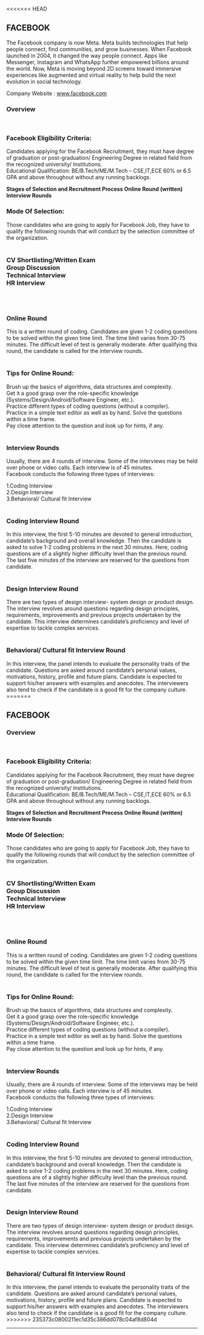 <<<<<<< HEAD
<h2>FACEBOOK</h2>
The Facebook company is now Meta. Meta builds technologies that help people connect, find communities, and grow businesses. When Facebook launched in 2004, it changed the way people connect. Apps like Messenger, Instagram and WhatsApp further empowered billions around the world. Now, Meta is moving beyond 2D screens toward immersive experiences like augmented and virtual reality to help build the next evolution in social technology.

Company Website : www.facebook.com

<h3>Overview</h3><br>

<H3>Facebook Eligibility Criteria:</H3>

Candidates applying for the Facebook Recruitment, they must have degree of graduation or post-graduation/ Engineering Degree in related field from the recognized university/ Institutions.<BR>
Educational Qualification: BE/B.Tech/ME/M.Tech – CSE,IT,ECE
60% or 6.5 GPA and above throughout without any running backlogs.<BR>

<B>Stages of Selection and Recruitment Process
Online Round (written)
Interview Rounds</B><BR>

<H3>Mode Of Selection:</H3>

Those candidates who are going to apply for Facebook Job, they have to qualify the following rounds that will conduct by the selection committee of the organization.
<BR>
<BR>

<H3>
CV Shortlisting/Written Exam<BR>
Group Discussion<BR>
Technical Interview<BR>
HR Interview<BR>
</H3>
<BR>
<BR>

<H3>Online Round</H3>
This is a written round of coding. Candidates are given 1-2 coding questions to be solved within the given time limit. The time limit varies from 30-75 minutes. The difficult level of test is generally moderate. After qualifying this round, the candidate is called for the interview rounds.
<BR>
<BR>

<H3>Tips for Online Round:</H3>
Brush up the basics of algorithms, data structures and complexity.<BR>
Get it a good grasp over the role-specific knowledge (Systems/Design/Android/Software Engineer, etc.).<BR>
Practice different types of coding questions (without a compiler).<BR>
Practice in a simple text editor as well as by hand.
Solve the questions within a time frame.<BR>
Pay close attention to the question and look up for hints, if any.<BR>
<BR>

<H3>Interview Rounds</H3>
Usually, there are 4 rounds of interview. Some of the interviews may be held over phone or video calls. Each interview is of 45 minutes.
<BR>
 Facebook conducts the following three types of interviews:<BR>

1.Coding Interview<BR>
2.Design Interview<BR>
3.Behavioral/ Cultural fit Interview<BR>
<BR>


<H3>Coding Interview Round</H3>
In this interview, the first 5-10 minutes are devoted to general introduction, candidate’s background and overall knowledge. Then the candidate is asked to solve 1-2 coding problems in the next 30 minutes. Here, coding questions are of a slightly higher difficulty level than the previous round. The last five minutes of the interview are reserved for the questions from candidate.
<BR>
<BR>

<H3>Design Interview Round</H3>
There are two types of design interview- system design or product design. The interview revolves around questions regarding design principles, requirements, improvements and previous projects undertaken by the candidate. This interview determines candidate’s proficiency and level of expertise to tackle complex services.<BR><BR>


<H3>Behavioral/ Cultural fit Interview Round</H3>
In this interview, the panel intends to evaluate the personality traits of the candidate. Questions are asked around candidate’s personal values, motivations, history, profile and future plans. Candidate is expected to support his/her answers with examples and anecdotes. The interviewers also tend to check if the candidate is a good fit for the company culture.
<BR>
=======
<h2>FACEBOOK</h2>


<h3>Overview</h3><br>

<H3>Facebook Eligibility Criteria:</H3>

Candidates applying for the Facebook Recruitment, they must have degree of graduation or post-graduation/ Engineering Degree in related field from the recognized university/ Institutions.<BR>
Educational Qualification: BE/B.Tech/ME/M.Tech – CSE,IT,ECE
60% or 6.5 GPA and above throughout without any running backlogs.<BR>

<B>Stages of Selection and Recruitment Process
Online Round (written)
Interview Rounds</B><BR>

<H3>Mode Of Selection:</H3>

Those candidates who are going to apply for Facebook Job, they have to qualify the following rounds that will conduct by the selection committee of the organization.
<BR>
<BR>

<H3>
CV Shortlisting/Written Exam<BR>
Group Discussion<BR>
Technical Interview<BR>
HR Interview<BR>
</H3>
<BR>
<BR>

<H3>Online Round</H3>
This is a written round of coding. Candidates are given 1-2 coding questions to be solved within the given time limit. The time limit varies from 30-75 minutes. The difficult level of test is generally moderate. After qualifying this round, the candidate is called for the interview rounds.
<BR>
<BR>

<H3>Tips for Online Round:</H3>
Brush up the basics of algorithms, data structures and complexity.<BR>
Get it a good grasp over the role-specific knowledge (Systems/Design/Android/Software Engineer, etc.).<BR>
Practice different types of coding questions (without a compiler).<BR>
Practice in a simple text editor as well as by hand.
Solve the questions within a time frame.<BR>
Pay close attention to the question and look up for hints, if any.<BR>
<BR>

<H3>Interview Rounds</H3>
Usually, there are 4 rounds of interview. Some of the interviews may be held over phone or video calls. Each interview is of 45 minutes.
<BR>
 Facebook conducts the following three types of interviews:<BR>

1.Coding Interview<BR>
2.Design Interview<BR>
3.Behavioral/ Cultural fit Interview<BR>
<BR>


<H3>Coding Interview Round</H3>
In this interview, the first 5-10 minutes are devoted to general introduction, candidate’s background and overall knowledge. Then the candidate is asked to solve 1-2 coding problems in the next 30 minutes. Here, coding questions are of a slightly higher difficulty level than the previous round. The last five minutes of the interview are reserved for the questions from candidate.
<BR>
<BR>

<H3>Design Interview Round</H3>
There are two types of design interview- system design or product design. The interview revolves around questions regarding design principles, requirements, improvements and previous projects undertaken by the candidate. This interview determines candidate’s proficiency and level of expertise to tackle complex services.<BR><BR>


<H3>Behavioral/ Cultural fit Interview Round</H3>
In this interview, the panel intends to evaluate the personality traits of the candidate. Questions are asked around candidate’s personal values, motivations, history, profile and future plans. Candidate is expected to support his/her answers with examples and anecdotes. The interviewers also tend to check if the candidate is a good fit for the company culture.
<BR>
>>>>>>> 235373c0800211ec1d35c386dd078c04af8d804d
<HR>
